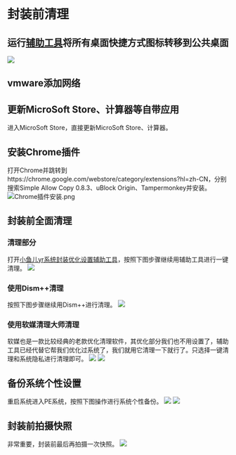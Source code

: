 # 封装前清理
## 运行[辅助工具](https://www.yrxitong.com/h-nd-100.html)将所有桌面快捷方式图标转移到公共桌面
![](https://img.itsk.com/itkdx/attachment/forum/202202/14/095540tevb8kdm4pdbhk9t.jpg)

## vmware添加网络

## 更新MicroSoft Store、计算器等自带应用
进入MicroSoft Store，直接更新MicroSoft Store、计算器。

## 安装Chrome插件
打开Chrome并跳转到https://chrome.google.com/webstore/category/extensions?hl=zh-CN，分别搜索Simple Allow Copy 0.8.3、uBlock Origin、Tampermonkey并安装。
![Chrome插件安装.png](https://s2.loli.net/2023/04/24/ockpz5Uvhi9quG6.png)

## 封装前全面清理
### 清理部分
打开[小鱼儿yr系统封装优化设置辅助工具](https://www.yrxitong.com/h-nd-100.html)，按照下图步骤继续用辅助工具进行一键清理。
![](https://img.itsk.com/itkdx/attachment/forum/202001/31/132659jgz6j9g1noxvcee9.jpg)

### 使用Dism++清理
按照下图步骤继续用Dism++进行清理。
![](https://img.itsk.com/itkdx/attachment/forum/202001/31/142950j3fjjz4pjpozjlu5.jpg)

### 使用软媒清理大师清理
软媒也是一款比较经典的老款优化清理软件，其优化部分我们也不用设置了，辅助工具已经代替它帮我们优化过系统了，我们就用它清理一下就行了。只选择一键清理和系统隐私进行清理即可。
![](https://img.itsk.com/itkdx/attachment/forum/202201/14/223651bqetmegm1y3st9sf.jpg)
![](https://img.itsk.com/itkdx/attachment/forum/202201/14/223651g6m5uvusl2suvswv.jpg)

## 备份系统个性设置
重启系统进入PE系统，按照下图操作进行系统个性备份。
![](https://img.itsk.com/itkdx/attachment/forum/202202/14/100432rbpttpob0n3n330d.jpg)
![](https://img.itsk.com/itkdx/attachment/forum/202202/14/100432dmtluun32j7ulmmt.jpg)

## 封装前拍摄快照
非常重要，封装前最后再拍摄一次快照。
![](https://img.itsk.com/itkdx/attachment/forum/202202/14/100443z6aeefy173tae7fz.jpg)